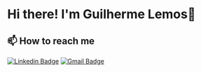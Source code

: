 # Hi there! I'm Guilherme Lemos👋

## 📫 How to reach me 
[![Linkedin Badge](https://img.shields.io/badge/-Guilherme%Lemos-6633cc?style=flat-square&logo=Linkedin&logoColor=white&link=https://www.linkedin.com/in/guilherme-a-lemos/)](https://www.linkedin.com/in/guilherme-a-lemos/) 
[![Gmail Badge](https://img.shields.io/badge/-guilherme.andrade.lemos@gmail.com-6633cc?style=flat-square&logo=Gmail&logoColor=white&link=mailto:guilherme.andrade.lemos@gmail.com)](mailto:guilherme.andrade.lemos@gmail.com)
